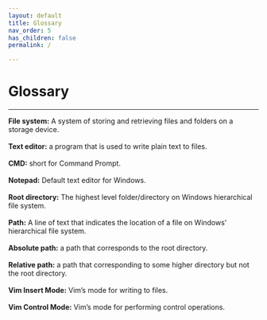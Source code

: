 ```yaml
---
layout: default
title: Glossary
nav_order: 5
has_children: false
permalink: /

---
```


# Glossary

---

**File system:** A system of storing and retrieving files and folders on a storage device.
<br/>
<br/>
**Text editor:** a program that is used to write plain text to files.
<br/>
<br/>
**CMD:** short for Command Prompt.
<br/>
<br/>
**Notepad:** Default text editor for Windows.
<br/>
<br/>
**Root directory:** The highest level folder/directory on Windows hierarchical file system.
<br/>
<br/>
**Path:** A line of text that indicates the location of a file on Windows’ hierarchical file system.
<br/>
<br/>
**Absolute path:** a path that corresponds to the root directory.
<br/>
<br/>
**Relative path:** a path that corresponding to some higher directory but not the root directory.
<br/>
<br/>
**Vim Insert Mode:** Vim’s mode for writing to files.
<br/>
<br/>
**Vim Control Mode:** Vim’s mode for performing control operations.


